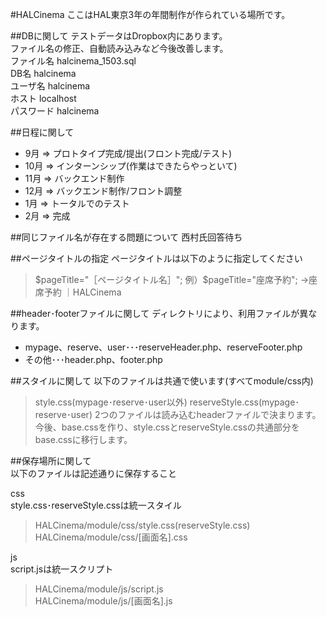 #HALCinema
ここはHAL東京3年の年間制作が作られている場所です。

##DBに関して
テストデータはDropbox内にあります。  
ファイル名の修正、自動読み込みなど今後改善します。  
ファイル名 halcinema_1503.sql  
DB名 halcinema  
ユーザ名 halcinema  
ホスト localhost  
パスワード halcinema   


##日程に関して
* 9月 => プロトタイプ完成/提出(フロント完成/テスト)  
* 10月 => インターンシップ(作業はできたらやっといて)  
* 11月 => バックエンド制作  
* 12月 => バックエンド制作/フロント調整  
* 1月 => トータルでのテスト  
* 2月 => 完成  


##同じファイル名が存在する問題について
西村氏回答待ち


##ページタイトルの指定
ページタイトルは以下のように指定してください 
>$pageTitle="［ページタイトル名］";  
>例）$pageTitle="座席予約"; →座席予約 ｜HALCinema


##header･footerファイルに関して
ディレクトリにより、利用ファイルが異なります。
* mypage、reserve、user･･･reserveHeader.php、reserveFooter.php 
* その他･･･header.php、footer.php


##スタイルに関して
以下のファイルは共通で使います(すべてmodule/css内)
>style.css(mypage･reserve･user以外)
>reserveStyle.css(mypage･reserve･user)
2つのファイルは読み込むheaderファイルで決まります。
今後、base.cssを作り、style.cssとreserveStyle.cssの共通部分をbase.cssに移行します。


##保存場所に関して  
以下のファイルは記述通りに保存すること 

css  
style.css･reserveStyle.cssは統一スタイル  
>HALCinema/module/css/style.css(reserveStyle.css)  
>HALCinema/module/css/[画面名].css  

js  
script.jsは統一スクリプト  
>HALCinema/module/js/script.js  
>HALCinema/module/js/[画面名].js  
